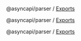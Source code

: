 @asyncapi/parser / [Exports](modules.md)

@asyncapi/parser / [Exports](modules.md)

@asyncapi/parser / [Exports](modules.md)
